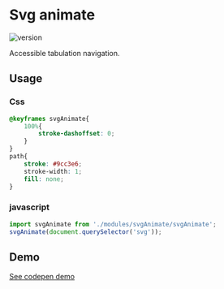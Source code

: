 
# Svg animate

![version](https://img.shields.io/github/manifest-json/v/Natjo/svgAnimate)

Accessible tabulation navigation.

## Usage

### Css
```css
@keyframes svgAnimate{
	100%{
		stroke-dashoffset: 0;
	}
}
path{
	stroke: #9cc3e6; 
	stroke-width: 1;
	fill: none;
}
```
### javascript
```javascript
import svgAnimate from './modules/svgAnimate/svgAnimate';
svgAnimate(document.querySelector('svg'));
```

## Demo
[See codepen demo](https://codepen.io/natjo/pen/wvzmZXm?editors=0111)
